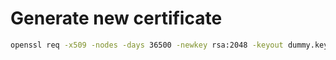 # Generate new certificate

```bash
openssl req -x509 -nodes -days 36500 -newkey rsa:2048 -keyout dummy.key -out dummy.crt
```
